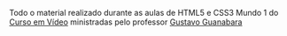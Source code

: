 Todo o material realizado durante as aulas de HTML5 e CSS3 Mundo 1 do [Curso em Vídeo](https://www.cursoemvideo.com/) ministradas pelo professor [Gustavo Guanabara](https://github.com/gustavoguanabara)
